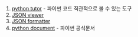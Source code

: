 1. [python tutor](https://pythontutor.com/) - 파이썬 코드 직관적으로 볼 수 있는 도구
2. [JSON viewer](https://jsonviewer.stack.hu/)
3. [JSON formatter](https://jsonformatter.curiousconcept.com/)
4. [python document](https://docs.python.org/ko/3/) - 파이썬 공식문서